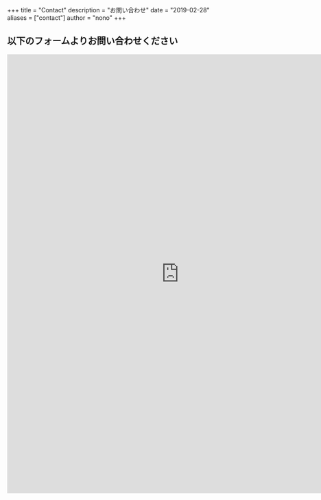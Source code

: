 +++
title = "Contact"
description = "お問い合わせ"
date = "2019-02-28"
aliases = ["contact"]
author = "nono"
+++

## 以下のフォームよりお問い合わせください

<iframe src="https://docs.google.com/forms/d/e/1FAIpQLSfQOE-2P8yC1TVV4ohfL_7mPX6wgRIYwpYbYMlL8boq0UiDEQ/viewform?embedded=true" width="800" height="1024" frameborder="0" marginheight="0" marginwidth="0">読み込んでいます…</iframe>
